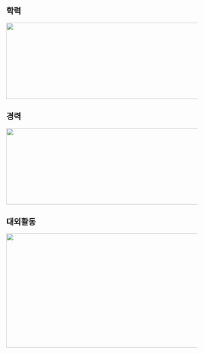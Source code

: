 ## 학력
<img src="https://user-images.githubusercontent.com/69491771/90853085-1a1dcb00-e3b4-11ea-9e98-c993b126b649.png" width="1000" height="200">

## 경력
<img src="https://user-images.githubusercontent.com/69491771/90853448-222a3a80-e3b5-11ea-83c3-f35b56aebc72.png" width="1000" height="200">

## 대외활동
<img src="https://user-images.githubusercontent.com/69491771/90853481-32421a00-e3b5-11ea-8a2a-6ff64753ea61.png" width="1000" height="300">
